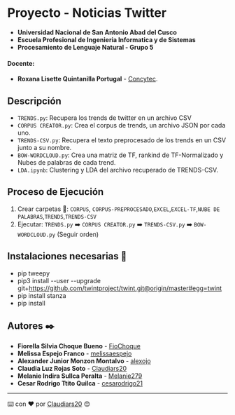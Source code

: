 # Proyecto - Noticias Twitter
- **Universidad Nacional de San Antonio Abad del Cusco**
- **Escuela Profesional de Ingenieria Informatica y de Sistemas**
- **Procesamiento de Lenguaje Natural - Grupo 5**
#### Docente:
- **Roxana Lisette Quintanilla Portugal** - [Concytec](http://dina.concytec.gob.pe/appDirectorioCTI/VerDatosInvestigador.do;jsessionid=f564431f36070c2b4a0e4a590b74?id_investigador=40930).

## Descripción 

- `TRENDS.py`: Recupera los trends de twitter en un archivo CSV 
- `CORPUS CREATOR.py`: Crea el corpus de trends, un archivo JSON por cada uno.
- `TRENDS-CSV.py`: Recupera el texto preprocesado de los trends en un CSV junto a su nombre.
- `BOW-WORDCLOUD.py`: Crea una matriz de TF, rankind de TF-Normalizado y Nubes de palabras de cada trend. 
- `LDA.ipynb`: Clustering y LDA del archivo recuperado de TRENDS-CSV.

## Proceso de Ejecución 

1. Crear carpetas 📁: `CORPUS`, `CORPUS-PREPROCESADO`,`EXCEL`,`EXCEL-TF`,`NUBE DE PALABRAS`,`TRENDS`,`TRENDS-CSV`
2. Ejecutar: `TRENDS.py` ➡️ `CORPUS CREATOR.py` ➡️ `TRENDS-CSV.py` ➡️ `BOW-WORDCLOUD.py` (Seguir orden)

## Instalaciones necesarias 📝

- pip tweepy
- pip3 install --user --upgrade git+https://github.com/twintproject/twint.git@origin/master#egg=twint
- pip install stanza
- pip install 



## Autores ✒️
* **Fiorella Silvia Choque Bueno** - [FioChoque](https://github.com/FioChoque)
* **Melissa Espejo Franco** - [melissaespejo](https://github.com/melissaespejo)
* **Alexander Junior Monzon Montalvo** - [alexojo](https://github.com/alexojo)
* **Claudia Luz Rojas Soto** - [Claudiars20](https://github.com/Claudiars20)
* **Melanie Indira Sullca Peralta** - [Melanie279](https://github.com/Melanie279)
* **Cesar Rodrigo Ttito Quilca** - [cesarodrigo21](https://github.com/cesarodrigo21)
---
⌨️ con ❤️ por [Claudiars20](https://github.com/Claudiars20) 😊
